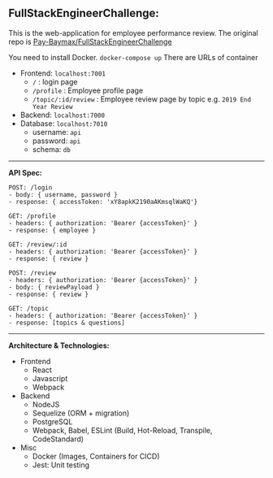 FullStackEngineerChallenge:
-
This is the web-application for employee performance review.
The original repo is [Pay-Baymax/FullStackEngineerChallenge](https://github.com/Pay-Baymax/FullStackEngineerChallenge)

You need to install Docker.
`docker-compose up`
There are URLs of container
- Frontend: `localhost:7001`
	- `/` : login page
	- `/profile` : Employee profile page
	- `/topic/:id/review` : Employee review page by topic e.g. `2019 End Year Review`
- Backend: `localhost:7000`
- Database: `localhost:7010`
	- username: `api`
	- password: `api`
	- schema: `db`
---
**API Spec:**

    POST: /login
    - body: { username, password }
    - response: { accessToken: 'xY8apkK2190aAKmsqlWaKQ'}

    GET: /profile
    - headers: { authorization: 'Bearer {accessToken}' }
    - response: { employee }

    GET: /review/:id
    - headers: { authorization: 'Bearer {accessToken}' }
    - response: { review }
    
    POST: /review
    - headers: { authorization: 'Bearer {accessToken}' }
    - body: { reviewPayload }
    - response: { review }
	
	GET: /topic
	- headers: { authorization: 'Bearer {accessToken}' }
	- response: [topics & questions]

---
**Architecture & Technologies:**
- Frontend
	- React
	- Javascript
	- Webpack
- Backend
	- NodeJS
	- Sequelize (ORM + migration)
	- PostgreSQL
	- Webpack, Babel, ESLint (Build, Hot-Reload, Transpile, CodeStandard)
- Misc
	- Docker (Images, Containers for CICD)
	- Jest: Unit testing